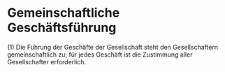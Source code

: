 # Gemeinschaftliche Geschäftsführung

(1) Die Führung der Geschäfte der Gesellschaft steht den Gesellschaftern gemeinschaftlich zu; für jedes Geschäft ist die Zustimmung aller Gesellschafter erforderlich.